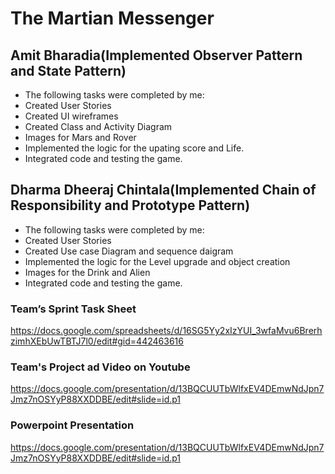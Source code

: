 # The Martian Messenger

## Amit Bharadia(Implemented Observer Pattern and State Pattern)
* The following tasks were completed by me:
* Created User Stories
* Created UI wireframes
* Created Class and Activity Diagram
* Images for Mars and Rover
* Implemented the logic for the upating score and Life.
* Integrated code and testing the game.

## Dharma Dheeraj Chintala(Implemented Chain of Responsibility and Prototype Pattern)
* The following tasks were completed by me:
* Created User Stories
* Created Use case Diagram and sequence daigram
* Implemented the logic for the Level upgrade and object creation
* Images for the Drink and Alien
* Integrated code and testing the game.


### Team’s Sprint Task Sheet
https://docs.google.com/spreadsheets/d/16SG5Yy2xIzYUI_3wfaMvu6BrerhzimhXEbUwTBTJ7l0/edit#gid=442463616


### Team's Project ad Video on Youtube
https://docs.google.com/presentation/d/13BQCUUTbWlfxEV4DEmwNdJpn7Jmz7nOSYyP88XXDDBE/edit#slide=id.p1

### Powerpoint Presentation
https://docs.google.com/presentation/d/13BQCUUTbWlfxEV4DEmwNdJpn7Jmz7nOSYyP88XXDDBE/edit#slide=id.p1


